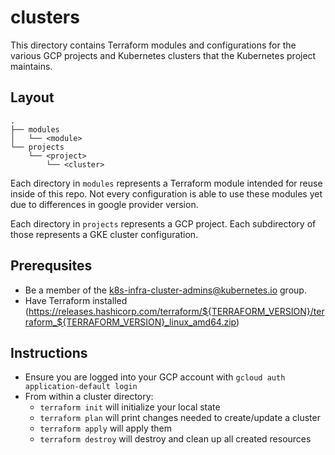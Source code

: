 # clusters

This directory contains Terraform modules and configurations for the various
GCP projects and Kubernetes clusters that the Kubernetes project maintains.

## Layout

```
.
├── modules
│   └── <module>
└── projects
    └── <project>
        └── <cluster>
```

Each directory in `modules` represents a Terraform module intended for reuse
inside of this repo. Not every configuration is able to use these modules yet
due to differences in google provider version.

Each directory in `projects` represents a GCP project. Each subdirectory of
those represents a GKE cluster configuration.

## Prerequsites

- Be a member of the k8s-infra-cluster-admins@kubernetes.io group.
- Have Terraform installed
  (<https://releases.hashicorp.com/terraform/${TERRAFORM_VERSION}/terraform_${TERRAFORM_VERSION}_linux_amd64.zip>)

## Instructions

- Ensure you are logged into your GCP account with `gcloud auth application-default login`
- From within a cluster directory:
  - `terraform init` will initialize your local state
  - `terraform plan` will print changes needed to create/update a cluster
  - `terraform apply` will apply them
  - `terraform destroy` will destroy and clean up all created resources
